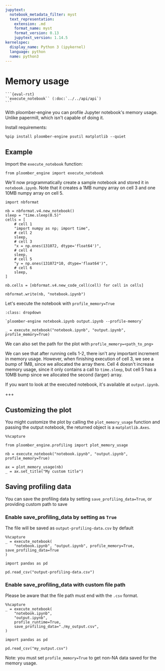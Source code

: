 ```yaml
---
jupytext:
  notebook_metadata_filter: myst
  text_representation:
    extension: .md
    format_name: myst
    format_version: 0.13
    jupytext_version: 1.14.5
kernelspec:
  display_name: Python 3 (ipykernel)
  language: python
  name: python3
---
```


# Memory usage


````{versionadded} 0.0.18
```{eval-rst}
``execute_notebook`` (:doc:`../../api/api`) 
```
````

With ploomber-engine you can profile Jupyter notebook's memory usage. Unlike papermill, which isn't capable of doing it.

Install requirements:

```{code-cell} ipython3
%pip install ploomber-engine psutil matplotlib --quiet
```

## Example

Import the `execute_notebook` function:

```{code-cell} ipython3
from ploomber_engine import execute_notebook
```

We'll now programmatically create a sample notebook and stored it in `notebook.ipynb`. Note that it creates a 1MB numpy array on cell 3 and one 10MB numpy array on cell 5.

```{code-cell} ipython3
import nbformat

nb = nbformat.v4.new_notebook()
sleep = "time.sleep(0.5)"
cells = [
    # cell 1
    "import numpy as np; import time",
    # cell 2
    sleep,
    # cell 3
    "x = np.ones(131072, dtype='float64')",
    # cell 4
    sleep,
    # cell 5
    "y = np.ones(131072*10, dtype='float64')",
    # cell 6
    sleep,
]

nb.cells = [nbformat.v4.new_code_cell(cell) for cell in cells]

nbformat.write(nb, "notebook.ipynb")
```

Let's execute the notebook with `profile_memory=True`

```{admonition} Command-line equivalent
:class: dropdown

`ploomber-engine notebook.ipynb output.ipynb --profile-memory`
```

```{code-cell} ipython3
_ = execute_notebook("notebook.ipynb", "output.ipynb", profile_memory=True)
```

We can also set the path for the plot with `profile_memory=<path_to_png>`

We can see that after running cells 1-2, there isn't any important increment in memory usage. However, when finishing execution of cell 3, we see a bump of 1MB, since we allocated the array there. Cell 4 doesn't increase memory usage, since it only contains a call to `time.sleep`, but cell 5 has a 10MB bump since we allocated the second (larger) array.

If you want to look at the executed notebook, it's available at `output.ipynb`.

+++

## Customizing the plot

You might customize the plot by calling the `plot_memory_usage` function and passing the output notebook, the returned object is a `matplotlib.Axes`.

```{code-cell} ipython3
%%capture

from ploomber_engine.profiling import plot_memory_usage

nb = execute_notebook("notebook.ipynb", "output.ipynb", profile_memory=True)
```

```{code-cell} ipython3
ax = plot_memory_usage(nb)
_ = ax.set_title("My custom title")
```

## Saving profiling data

You can save the profiling data by setting `save_profiling_data=True`, or providing custom path to save
### Enable save_profiling_data by setting as `True`

The file will be saved as `output-profiling-data.csv` by default

```{code-cell} ipython3
%%capture
_ = execute_notebook(
    "notebook.ipynb", "output.ipynb", profile_memory=True, save_profiling_data=True
)
```

```{code-cell} ipython3
import pandas as pd

pd.read_csv("output-profiling-data.csv")
```
### Enable save_profiling_data with custom file path

Please be aware that the file path must end with the `.csv` format.

```{code-cell} ipython3
%%capture
_ = execute_notebook(
    "notebook.ipynb",
    "output.ipynb",
    profile_runtime=True,
    save_profiling_data="./my_output.csv",
)
```

```{code-cell} ipython3
import pandas as pd

pd.read_csv("my_output.csv")
```

Note: you must set `profile_memory=True` to get non-NA data 
saved for the memory usage.
